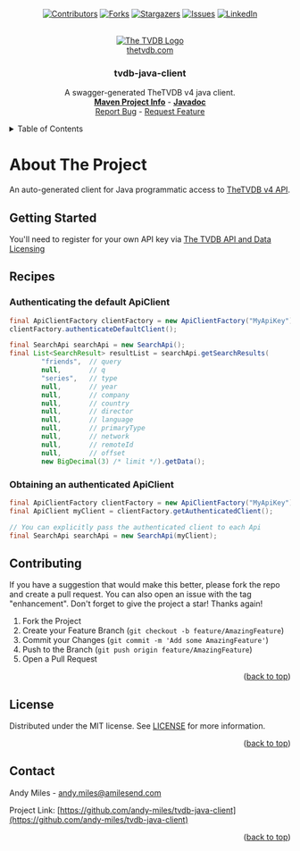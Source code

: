<a name="readme-top"></a>
<!-- Template Credit: Othneil Drew (https://github.com/othneildrew),
                      https://github.com/othneildrew/Best-README-Template/tree/master -->
<!-- PROJECT SHIELDS -->
<div align="center">

[![Contributors][contributors-shield]][contributors-url]
[![Forks][forks-shield]][forks-url]
[![Stargazers][stars-shield]][stars-url]
[![Issues][issues-shield]][issues-url]
[![LinkedIn][linkedin-shield]][linkedin-url]

</div>

<!-- PROJECT LOGO -->
<br />
<div align="center">
  <a href="https://thetvdb.com/">
  	<picture>
      <source media="(prefers-color-scheme: dark)" srcset="https://thetvdb.com/images/attribution/logo1.png">
      <source media="(prefers-color-scheme: light)" srcset="https://thetvdb.com/images/attribution/logo2.png">
      <img alt="The TVDB Logo" src="https://thetvdb.com/images/attribution/logo2.png">
  	</picture>
  </a>
  <br/>
  <a href="https://thetvdb.com/">thetvdb.com</a>
  <h3 align="center">tvdb-java-client</h3>

  <p align="center">
    A swagger-generated TheTVDB v4 java client.
    <br />
    <a href="https://www.amilesend.com/tvdb-java-client"><strong>Maven Project Info</strong></a>
    -
    <a href="https://www.amilesend.com/tvdb-java-client/apidocs/index.html"><strong>Javadoc</strong></a>
    <br />
    <a href="https://github.com/andy-miles/tvdb-java-client/issues">Report Bug</a>
    -
    <a href="https://github.com/andy-miles/tvdb-java-client/issues">Request Feature</a>
  </p>
</div>


<!-- TABLE OF CONTENTS -->
<details>
  <summary>Table of Contents</summary>
  <ol>
    <li>
      <a href="#about-the-project">About The Project</a>
    </li>
    <li><a href="#getting-started">Getting Started</a></li>
    <li><a href="#recipes">Recipes</a></li>
    <li><a href="#contributing">Contributing</a></li>
    <li><a href="#license">License</a></li>
    <li><a href="#contact">Contact</a></li>
  </ol>
</details>


<!-- ABOUT THE PROJECT -->
# About The Project

An auto-generated client for Java programmatic access to [TheTVDB v4 API](https://thetvdb.github.io/v4-api/).


## Getting Started

You'll need to register for your own API key via [The TVDB API and Data Licensing](https://thetvdb.com/api-information)

## Recipes

### Authenticating the default ApiClient

```java
final ApiClientFactory clientFactory = new ApiClientFactory("MyApiKey");
clientFactory.authenticateDefaultClient();

final SearchApi searchApi = new SearchApi();
final List<SearchResult> resultList = searchApi.getSearchResults(
        "friends",  // query
        null,       // q
        "series",   // type
        null,       // year
        null,       // company 
        null,       // country
        null,       // director
        null,       // language
        null,       // primaryType
        null,       // network
        null,       // remoteId
        null,       // offset
        new BigDecimal(3) /* limit */).getData();
```

### Obtaining an authenticated ApiClient

```java
final ApiClientFactory clientFactory = new ApiClientFactory("MyApiKey");
final ApiClient myClient = clientFactory.getAuthenticatedClient();

// You can explicitly pass the authenticated client to each Api
final SearchApi searchApi = new SearchApi(myClient);
```

## Contributing

If you have a suggestion that would make this better, please fork the repo and create a pull request. You can also open an issue with the tag "enhancement".
Don't forget to give the project a star! Thanks again!

1. Fork the Project
2. Create your Feature Branch (`git checkout -b feature/AmazingFeature`)
3. Commit your Changes (`git commit -m 'Add some AmazingFeature'`)
4. Push to the Branch (`git push origin feature/AmazingFeature`)
5. Open a Pull Request

<div align="right">(<a href="#readme-top">back to top</a>)</div>

<!-- LICENSE -->
## License

Distributed under the MIT license. See [LICENSE](https://github.com/andy-miles/tvdb-java-client/blob/main/LICENSE) for more information.

<div align="right">(<a href="#readme-top">back to top</a>)</div>


<!-- CONTACT -->
## Contact

Andy Miles - andy.miles@amilesend.com

Project Link: [https://github.com/andy-miles/tvdb-java-client](https://github.com/andy-miles/tvdb-java-client)

<div align="right">(<a href="#readme-top">back to top</a>)</div>



<!-- MARKDOWN LINKS & IMAGES -->
<!-- https://www.markdownguide.org/basic-syntax/#reference-style-links -->
<!-- MARKDOWN LINKS & IMAGES -->
<!-- https://www.markdownguide.org/basic-syntax/#reference-style-links -->
[contributors-shield]: https://img.shields.io/github/contributors/andy-miles/onedrive-java-sdk.svg?style=for-the-badge
[contributors-url]: https://github.com/andy-miles/onedrive-java-sdk/graphs/contributors
[forks-shield]: https://img.shields.io/github/forks/andy-miles/onedrive-java-sdk.svg?style=for-the-badge
[forks-url]: https://github.com/andy-miles/onedrive-java-sdk/network/members
[stars-shield]: https://img.shields.io/github/stars/andy-miles/onedrive-java-sdk.svg?style=for-the-badge
[stars-url]: https://github.com/andy-miles/onedrive-java-sdk/stargazers
[issues-shield]: https://img.shields.io/github/issues/andy-miles/onedrive-java-sdk.svg?style=for-the-badge
[issues-url]: https://github.com/andy-miles/onedrive-java-sdk/issues
[license-shield]: https://img.shields.io/github/license/andy-miles/onedrive-java-sdk.svg?style=for-the-badge
[license-url]: https://github.com/andy-miles/onedrive-java-sdk/blob/master/LICENSE.txt
[linkedin-shield]: https://img.shields.io/badge/-LinkedIn-black.svg?style=for-the-badge&logo=linkedin&colorB=555
[linkedin-url]: https://www.linkedin.com/in/andy-miles
[product-screenshot]: images/screenshot.png
[Next.js]: https://img.shields.io/badge/next.js-000000?style=for-the-badge&logo=nextdotjs&logoColor=white
[Next-url]: https://nextjs.org/
[React.js]: https://img.shields.io/badge/React-20232A?style=for-the-badge&logo=react&logoColor=61DAFB
[React-url]: https://reactjs.org/
[Vue.js]: https://img.shields.io/badge/Vue.js-35495E?style=for-the-badge&logo=vuedotjs&logoColor=4FC08D
[Vue-url]: https://vuejs.org/
[Angular.io]: https://img.shields.io/badge/Angular-DD0031?style=for-the-badge&logo=angular&logoColor=white
[Angular-url]: https://angular.io/
[Svelte.dev]: https://img.shields.io/badge/Svelte-4A4A55?style=for-the-badge&logo=svelte&logoColor=FF3E00
[Svelte-url]: https://svelte.dev/
[Laravel.com]: https://img.shields.io/badge/Laravel-FF2D20?style=for-the-badge&logo=laravel&logoColor=white
[Laravel-url]: https://laravel.com
[Bootstrap.com]: https://img.shields.io/badge/Bootstrap-563D7C?style=for-the-badge&logo=bootstrap&logoColor=white
[Bootstrap-url]: https://getbootstrap.com
[JQuery.com]: https://img.shields.io/badge/jQuery-0769AD?style=for-the-badge&logo=jquery&logoColor=white
[JQuery-url]: https://jquery.com 
